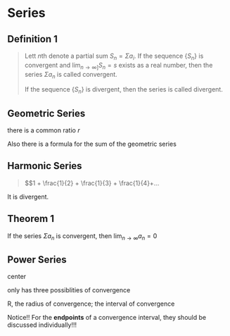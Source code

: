 # Series

## Definition 1

> Lett $n$th denote a partial sum $S_n = \Sigma a_i$. If the sequence {$S_n$} is convergent and $\lim_{n \rightarrow \infty]} S_n = s$ exists as a real number, then the series $\Sigma a_n$ is called convergent.
>
> If the sequence {$S_n$} is divergent, then the series is called divergent.

## Geometric Series

there is a common ratio $r$

Also there is a formula for the sum of the geometric series

## Harmonic Series

> $$1 + \frac{1}{2} + \frac{1}{3} + \frac{1}{4}+...

It is divergent.

## Theorem 1

If the series $\Sigma a_n$ is convergent, then $\lim_{n \rightarrow \infty} a_n = 0$

## Power Series

center

only has three possiblities of convergence

R, the radius of convergence; the interval of convergence

Notice!! For the **endpoints** of a convergence interval, they should be discussed individually!!!